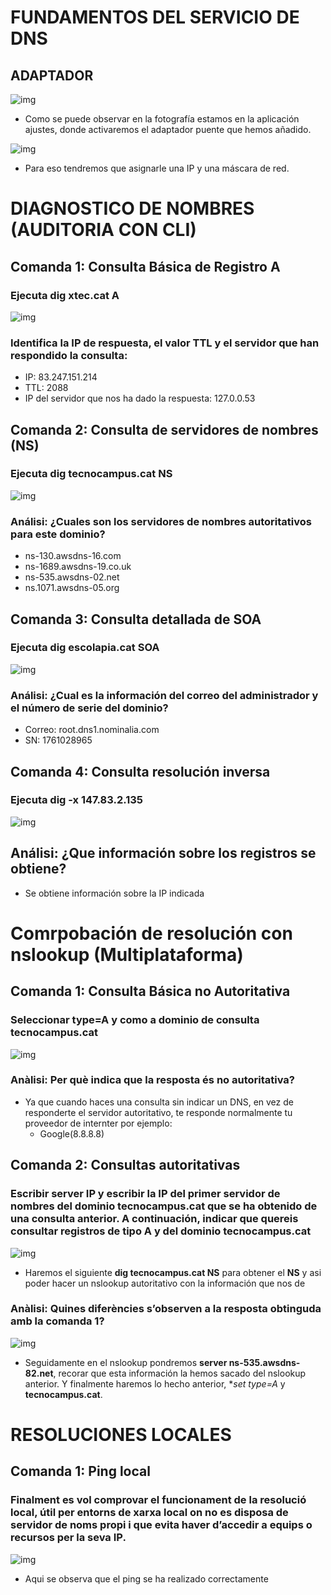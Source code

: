 # **FUNDAMENTOS DEL SERVICIO DE DNS**

## **ADAPTADOR**

![img](img/1.png)

- Como se puede observar en la fotografía estamos en la aplicación ajustes, donde activaremos el adaptador puente que hemos añadido.


![img](img/2.png)

- Para eso tendremos que asignarle una IP y una máscara de red.

# **DIAGNOSTICO DE NOMBRES (AUDITORIA CON CLI)**

## Comanda 1: Consulta Básica de Registro A

### Ejecuta dig xtec.cat A

![img](img/3.png)

### Identifica la IP de respuesta, el valor TTL y el servidor que han respondido la consulta:

- IP: 83.247.151.214  
- TTL: 2088
- IP del servidor  que nos ha dado la respuesta: 127.0.0.53

## Comanda 2: Consulta de servidores de nombres (NS)

### Ejecuta dig tecnocampus.cat NS

![img](img/4.png)

### Análisi: ¿Cuales son los servidores de nombres autoritativos para este dominio?

- ns-130.awsdns-16.com
- ns-1689.awsdns-19.co.uk
- ns-535.awsdns-02.net
- ns.1071.awsdns-05.org

## Comanda 3: Consulta detallada de SOA

### Ejecuta dig escolapia.cat SOA

![img](img/5.png)

### Análisi: ¿Cual es la información del correo del administrador y el número de serie del dominio?

- Correo: root.dns1.nominalia.com
- SN: 1761028965

## Comanda 4: Consulta resolución inversa

### Ejecuta dig -x 147.83.2.135

![img](img/6.png)

## Análisi: ¿Que información sobre los registros se obtiene? 

- Se obtiene información sobre la IP indicada

# **Comrpobación de resolución con nslookup (Multiplataforma)**

## Comanda 1: Consulta Básica no Autoritativa

### Seleccionar type=A y como a dominio de consulta tecnocampus.cat

![img](img/7.png)

### Anàlisi: Per què indica que la resposta és no autoritativa?

- Ya que cuando haces una consulta sin indicar un DNS, en vez de responderte el servidor autoritativo, te responde normalmente tu proveedor de internter por ejemplo:
  - Google(8.8.8.8)

## Comanda 2: Consultas autoritativas

### Escribir server IP y escribir la IP del primer servidor de nombres del dominio tecnocampus.cat que se ha obtenido de una consulta anterior. A continuación, indicar que quereis consultar registros de tipo A y del dominio tecnocampus.cat

![img](img/9.png)

- Haremos el siguiente **dig tecnocampus.cat NS** para obtener el **NS** y asi poder hacer un nslookup autoritativo con la información que nos de

### Anàlisi: Quines diferències s’observen a la resposta obtinguda amb la comanda 1?

![img](img/10.png)

- Seguidamente en el nslookup pondremos **server ns-535.awsdns-82.net**, recorar que esta información la hemos sacado del nslookup anterior. Y finalmente haremos lo hecho anterior, **set type=A* y **tecnocampus.cat**.

# RESOLUCIONES LOCALES

## Comanda 1: Ping local

### Finalment es vol comprovar el funcionament de la resolució local, útil per entorns de xarxa local on no es disposa de servidor de noms propi i que evita haver d’accedir a equips o recursos per la seva IP.

![img](img/11.png)

- Aqui se observa que el ping se ha realizado correctamente





